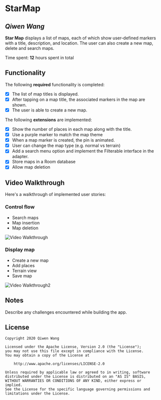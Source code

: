 # StarMap

## *Qiwen Wang*

**Star Map** displays a list of maps, each of which show user-defined markers with a title, description, and location. The user can also create a new map, delete and search maps. 

Time spent: **12** hours spent in total

## Functionality 

The following **required** functionality is completed:

* [X] The list of map titles is displayed.
* [X] After tapping on a map title, the associated markers in the map are shown.
* [X] The user is able to create a new map.

The following **extensions** are implemented:

* [X] Show the number of places in each map along with the title.
* [X] Use a purple marker to match the map theme
* [X] When a map marker is created, the pin is animated.
* [X] User can change the map type (e.g. normal vs terrain)
* [X] Add a search menu option and implement the Filterable interface in the adapter.
* [X] Store maps in a Room database
* [X] Allow map deletion

## Video Walkthrough

Here's a walkthrough of implemented user stories:

### Control flow
- Search maps
- Map insertion
- Map deletion
<img src='https://i.imgur.com/OOwrUNr.gif' title='Video Walkthrough' width='' alt='Video Walkthrough' />

### Display map
- Create a new map
- Add places
- Terrain view
- Save map
<img src='https://i.imgur.com/MJEjEZk.gif' title='Video Walkthrough2' width='' alt='Video Walkthrough2' />

## Notes

Describe any challenges encountered while building the app.

## License

    Copyright 2020 Qiwen Wang

    Licensed under the Apache License, Version 2.0 (the "License");
    you may not use this file except in compliance with the License.
    You may obtain a copy of the License at

        http://www.apache.org/licenses/LICENSE-2.0

    Unless required by applicable law or agreed to in writing, software
    distributed under the License is distributed on an "AS IS" BASIS,
    WITHOUT WARRANTIES OR CONDITIONS OF ANY KIND, either express or implied.
    See the License for the specific language governing permissions and
    limitations under the License.
